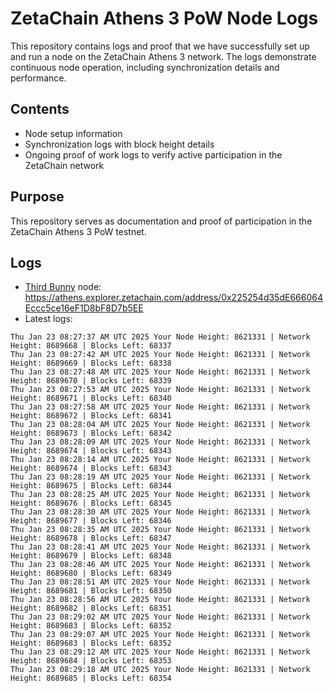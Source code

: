 # ZetaChain Athens 3 PoW Node Logs
This repository contains logs and proof that we have successfully set up and run a node on the ZetaChain Athens 3 network. The logs demonstrate continuous node operation, including synchronization details and performance.

## Contents
- Node setup information
- Synchronization logs with block height details
- Ongoing proof of work logs to verify active participation in the ZetaChain network

## Purpose
This repository serves as documentation and proof of participation in the ZetaChain Athens 3 PoW testnet.

## Logs

- [Third Bunny](https://thirdbunny.xyz/) node: https://athens.explorer.zetachain.com/address/0x225254d35dE666064Eccc5ce16eF1D8bF8D7b5EE
- Latest logs:
```
Thu Jan 23 08:27:37 AM UTC 2025 Your Node Height: 8621331 | Network Height: 8689668 | Blocks Left: 68337
Thu Jan 23 08:27:42 AM UTC 2025 Your Node Height: 8621331 | Network Height: 8689669 | Blocks Left: 68338
Thu Jan 23 08:27:48 AM UTC 2025 Your Node Height: 8621331 | Network Height: 8689670 | Blocks Left: 68339
Thu Jan 23 08:27:53 AM UTC 2025 Your Node Height: 8621331 | Network Height: 8689671 | Blocks Left: 68340
Thu Jan 23 08:27:58 AM UTC 2025 Your Node Height: 8621331 | Network Height: 8689672 | Blocks Left: 68341
Thu Jan 23 08:28:04 AM UTC 2025 Your Node Height: 8621331 | Network Height: 8689673 | Blocks Left: 68342
Thu Jan 23 08:28:09 AM UTC 2025 Your Node Height: 8621331 | Network Height: 8689674 | Blocks Left: 68343
Thu Jan 23 08:28:14 AM UTC 2025 Your Node Height: 8621331 | Network Height: 8689674 | Blocks Left: 68343
Thu Jan 23 08:28:19 AM UTC 2025 Your Node Height: 8621331 | Network Height: 8689675 | Blocks Left: 68344
Thu Jan 23 08:28:25 AM UTC 2025 Your Node Height: 8621331 | Network Height: 8689676 | Blocks Left: 68345
Thu Jan 23 08:28:30 AM UTC 2025 Your Node Height: 8621331 | Network Height: 8689677 | Blocks Left: 68346
Thu Jan 23 08:28:35 AM UTC 2025 Your Node Height: 8621331 | Network Height: 8689678 | Blocks Left: 68347
Thu Jan 23 08:28:41 AM UTC 2025 Your Node Height: 8621331 | Network Height: 8689679 | Blocks Left: 68348
Thu Jan 23 08:28:46 AM UTC 2025 Your Node Height: 8621331 | Network Height: 8689680 | Blocks Left: 68349
Thu Jan 23 08:28:51 AM UTC 2025 Your Node Height: 8621331 | Network Height: 8689681 | Blocks Left: 68350
Thu Jan 23 08:28:56 AM UTC 2025 Your Node Height: 8621331 | Network Height: 8689682 | Blocks Left: 68351
Thu Jan 23 08:29:02 AM UTC 2025 Your Node Height: 8621331 | Network Height: 8689683 | Blocks Left: 68352
Thu Jan 23 08:29:07 AM UTC 2025 Your Node Height: 8621331 | Network Height: 8689683 | Blocks Left: 68352
Thu Jan 23 08:29:12 AM UTC 2025 Your Node Height: 8621331 | Network Height: 8689684 | Blocks Left: 68353
Thu Jan 23 08:29:18 AM UTC 2025 Your Node Height: 8621331 | Network Height: 8689685 | Blocks Left: 68354
```
